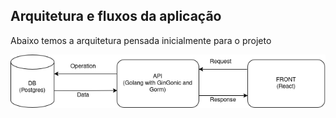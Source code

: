 ## Arquitetura e fluxos da aplicação


Abaixo temos a arquitetura pensada inicialmente para o projeto

![Arquitetura](../images/Arquitetura.png)